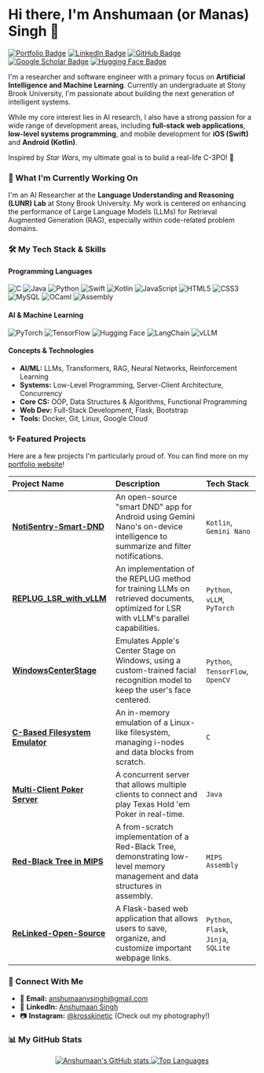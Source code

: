 # Hi there, I'm Anshumaan (or Manas) Singh 👋

<a href="https://krosskinetic.github.io/" target="_blank"><img src="https://img.shields.io/badge/Portfolio-krosskinetic.github.io-blue?style=for-the-badge&logo=google-chrome&logoColor=white" alt="Portfolio Badge"/></a>
<a href="https://www.linkedin.com/in/anshumaan-singh-4a9750286/" target="_blank"><img src="https://img.shields.io/badge/LinkedIn-Anshumaan%20Singh-blue?style=for-the-badge&logo=linkedin" alt="LinkedIn Badge"/></a>
<a href="https://github.com/KrossKinetic" target="_blank"><img src="https://img.shields.io/badge/GitHub-KrossKinetic-black?style=for-the-badge&logo=github" alt="GitHub Badge"/></a>
<a href="https://scholar.google.com/citations?user=YYUAX-EAAAAJ&hl=en" target="_blank"><img src="https://img.shields.io/badge/Google_Scholar-Anshumaan%20Singh-white?style=for-the-badge&logo=google-scholar" alt="Google Scholar Badge"/></a>
<a href="https://huggingface.co/KrossKinetic" target="_blank"><img src="https://img.shields.io/badge/Hugging%20Face-KrossKinetic-yellow?style=for-the-badge&logo=hugging-face" alt="Hugging Face Badge"/></a>

I'm a researcher and software engineer with a primary focus on **Artificial Intelligence and Machine Learning**. Currently an undergraduate at Stony Brook University, I'm passionate about building the next generation of intelligent systems.

While my core interest lies in AI research, I also have a strong passion for a wide range of development areas, including **full-stack web applications**, **low-level systems programming**, and mobile development for **iOS (Swift)** and **Android (Kotlin)**.

Inspired by *Star Wars*, my ultimate goal is to build a real-life C-3PO! 🤖

### 🔭 What I'm Currently Working On

I'm an AI Researcher at the **Language Understanding and Reasoning (LUNR) Lab** at Stony Brook University. My work is centered on enhancing the performance of Large Language Models (LLMs) for Retrieval Augmented Generation (RAG), especially within code-related problem domains.

### 🛠️ My Tech Stack & Skills

#### Programming Languages
![C](https://img.shields.io/badge/C-A8B9CC?style=for-the-badge&logo=c&logoColor=white)
![Java](https://img.shields.io/badge/Java-ED8B00?style=for-the-badge&logo=openjdk&logoColor=white)
![Python](https://img.shields.io/badge/Python-3776AB?style=for-the-badge&logo=python&logoColor=white)
![Swift](https://img.shields.io/badge/Swift-F05138?style=for-the-badge&logo=swift&logoColor=white)
![Kotlin](https://img.shields.io/badge/Kotlin-7F52FF?style=for-the-badge&logo=kotlin&logoColor=white)
![JavaScript](https://img.shields.io/badge/JavaScript-F7DF1E?style=for-the-badge&logo=javascript&logoColor=black)
![HTML5](https://img.shields.io/badge/HTML5-E34F26?style=for-the-badge&logo=html5&logoColor=white)
![CSS3](https://img.shields.io/badge/CSS3-1572B6?style=for-the-badge&logo=css3&logoColor=white)
![MySQL](https://img.shields.io/badge/MySQL-4479A1?style=for-the-badge&logo=mysql&logoColor=white)
![OCaml](https://img.shields.io/badge/OCaml-EC6813?style=for-the-badge&logo=ocaml&logoColor=white)
![Assembly](https://img.shields.io/badge/MIPS_Assembly-002D62?style=for-the-badge)

#### AI & Machine Learning
![PyTorch](https://img.shields.io/badge/PyTorch-EE4C2C?style=for-the-badge&logo=pytorch&logoColor=white)
![TensorFlow](https://img.shields.io/badge/TensorFlow-FF6F00?style=for-the-badge&logo=tensorflow&logoColor=white)
![Hugging Face](https://img.shields.io/badge/Hugging_Face-FFD21E?style=for-the-badge&logo=huggingface&logoColor=black)
![LangChain](https://img.shields.io/badge/LangChain-020202?style=for-the-badge&logo=langchain&logoColor=white)
![vLLM](https://img.shields.io/badge/vLLM-FDB515?style=for-the-badge)

#### Concepts & Technologies
* **AI/ML:** LLMs, Transformers, RAG, Neural Networks, Reinforcement Learning
* **Systems:** Low-Level Programming, Server-Client Architecture, Concurrency
* **Core CS:** OOP, Data Structures & Algorithms, Functional Programming
* **Web Dev:** Full-Stack Development, Flask, Bootstrap
* **Tools:** Docker, Git, Linux, Google Cloud

### ✨ Featured Projects

Here are a few projects I'm particularly proud of. You can find more on my [portfolio website](https://krosskinetic.github.io/)!

| Project Name                                                                          | Description                                                                                                                           | Tech Stack                            |
| :------------------------------------------------------------------------------------ | :------------------------------------------------------------------------------------------------------------------------------------ | :------------------------------------ |
| **[NotiSentry-Smart-DND](https://github.com/KrossKinetic/NotiSentry-Smart-DND)** | An open-source "smart DND" app for Android using Gemini Nano's on-device intelligence to summarize and filter notifications.      | `Kotlin`, `Gemini Nano`                 |
| **[REPLUG_LSR_with_vLLM](https://github.com/KrossKinetic/REPLUG_LSR_with_vLLM)** | An implementation of the REPLUG method for training LLMs on retrieved documents, optimized for LSR with vLLM's parallel capabilities. | `Python`, `vLLM`, `PyTorch`           |
| **[WindowsCenterStage](https://github.com/KrossKinetic/WindowsCenterStage)** | Emulates Apple's Center Stage on Windows, using a custom-trained facial recognition model to keep the user's face centered.           | `Python`, `TensorFlow`, `OpenCV`      |
| **[C-Based Filesystem Emulator](https://github.com/KrossKinetic/C-Based-Linux-Filesystem-Emulator)**| An in-memory emulation of a Linux-like filesystem, managing i-nodes and data blocks from scratch.                                   | `C`                                   |
| **[Multi-Client Poker Server](https://github.com/KrossKinetic/Multi-Client-Texas-Hold-em-Poker-Server)** | A concurrent server that allows multiple clients to connect and play Texas Hold 'em Poker in real-time.                             | `Java`                                |
| **[Red-Black Tree in MIPS](https://github.com/KrossKinetic/Red-Black-Tree-in-MIPS-Assembly)** | A from-scratch implementation of a Red-Black Tree, demonstrating low-level memory management and data structures in assembly.       | `MIPS Assembly`                       |
| **[ReLinked-Open-Source](https://github.com/KrossKinetic/ReLinked-Open-Source)** | A Flask-based web application that allows users to save, organize, and customize important webpage links.                             | `Python`, `Flask`, `Jinja`, `SQLite`  |

### 🔗 Connect With Me

* 📧 **Email:** [anshumaanvsingh@gmail.com](mailto:anshumaanvsingh@gmail.com)
* 💼 **LinkedIn:** [Anshumaan Singh](https://www.linkedin.com/in/anshumaan-singh-4a9750286/)
* 📷 **Instagram:** [@krosskinetic](https://www.instagram.com/krosskinetic/) (Check out my photography!)

### 📊 My GitHub Stats
<p align="center">
  <a href="https://github.com/anuraghazra/github-readme-stats">
    <img align="center" src="https://github-readme-stats.vercel.app/api?username=KrossKinetic&show_icons=true&theme=tokyonight&rank_icon=github" alt="Anshumaan's GitHub stats" />
  </a>
  <a href="https://github.com/anuraghazra/github-readme-stats">
    <img align="center" src="https://github-readme-stats.vercel.app/api/top-langs/?username=KrossKinetic&layout=compact&theme=tokyonight" alt="Top Languages" />
  </a>
</p>

